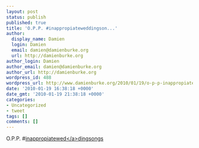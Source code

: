 ```yaml
---
layout: post
status: publish
published: true
title: 'O.P.P. #inappropiateweddingson...'
author:
  display_name: Damien
  login: Damien
  email: damien@damienburke.org
  url: http://damienburke.org
author_login: Damien
author_email: damien@damienburke.org
author_url: http://damienburke.org
wordpress_id: 488
wordpress_url: http://www.damienburke.org/2010/01/19/o-p-p-inappropiateweddingson/
date: '2010-01-19 16:38:18 +0000'
date_gmt: '2010-01-19 21:38:18 +0000'
categories:
- Uncategorized
- tweet
tags: []
comments: []
---
```

<p>O.P.P. #<a href="http:&#47;&#47;search.twitter.com&#47;search?q=%23inappropiatewed" class="aktt_hashtag">inappropiatewed<&#47;a>dingsongs</p>
